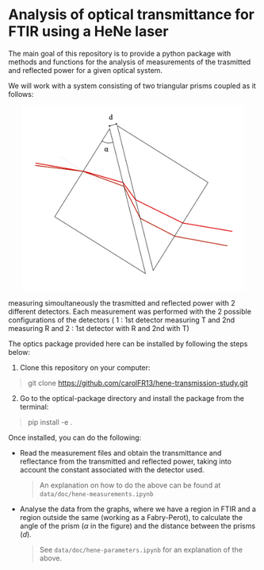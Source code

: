 # Analysis of optical transmittance for FTIR using a HeNe laser

The main goal of this repository is to provide a python package with methods and functions for the analysis of
measurements of the trasmitted and reflected power for a given optical system.

We will work with a system consisting of two triangular prisms coupled as it follows: 

<p align="center">
  <img src="https://github.com/carolFR13/hene-transmission-study/blob/main/data/img/prisms.png" width="450">
</p>

measuring simoultaneously the trasmitted and reflected power with 2 different detectors. Each measurement
was performed with the 2 possible configurations of the detectors ( 1 : 1st detector measuring T and 2nd measuring R and 2 : 1st detector with R and 2nd with T)

The optics package provided here can be installed by following the steps below:

1. Clone this repository on your computer:
> git clone https://github.com/carolFR13/hene-transmission-study.git
2. Go to the optical-package directory and install the package from the terminal:
> pip install -e .

Once installed, you can do the following: 

- Read the measurement files and obtain the transmittance and reflectance from the transmitted and reflected power,
  taking into account the constant associated with the detector used.
  > An explanation on how to do the above can be found at `data/doc/hene-measurements.ipynb`
- Analyse the data from the graphs, where we have a region in FTIR and a region outside the same (working as a Fabry-Perot), to calculate
  the angle of the prism ($\alpha$ in the figure) and the distance between the prisms ($d$).
  > See `data/doc/hene-parameters.ipynb` for an explanation of the above.

